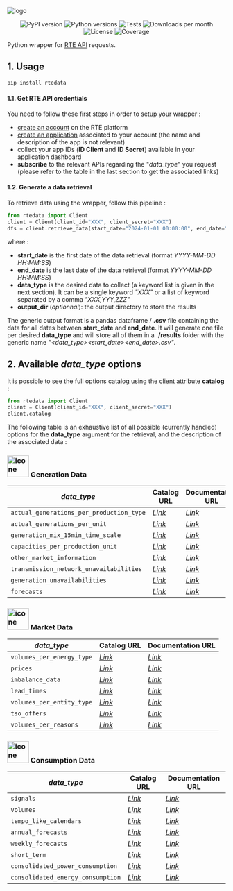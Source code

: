 ![logo](https://raw.githubusercontent.com/henriupton99/rtedata/main/misc/rtedata_logo.png)

<p align="center">
  <img src="https://img.shields.io/pypi/v/rtedata?color=blue" alt="PyPI version" />
  <img src="https://img.shields.io/pypi/pyversions/rtedata" alt="Python versions" />
  <img src="https://github.com/henriupton99/rtedata/actions/workflows/tests.yml/badge.svg" alt="Tests" />
  <img src="https://img.shields.io/pypi/dm/rtedata.svg?label=PyPI%20downloads" alt="Downloads per month" />
  <img src="https://img.shields.io/github/license/henriupton99/rtedata" alt="License" />
  <img src="https://img.shields.io/codecov/c/github/henriupton99/rtedata" alt="Coverage" />
</p>

Python wrapper for [RTE API](https://data.rte-france.com/) requests. 

## 1. Usage

```python
pip install rtedata
```

#### 1.1. Get RTE API credentials

You need to follow these first steps in order to setup your wrapper :  

* [create an account](https://data.rte-france.com/create_account) on the RTE platform
* [create an application](https://data.rte-france.com/group/guest/apps) associated to your account (the name and description of the app is not relevant)
* collect your app IDs (**ID Client** and **ID Secret**) available in your application dashboard
* **subscribe** to the relevant APIs regarding the "*data_type*" you request (please refer to the table in the last section to get the associated links)

#### 1.2. Generate a data retrieval

To retrieve data using the wrapper, follow this pipeline :

```python
from rtedata import Client
client = Client(client_id="XXX", client_secret="XXX")
dfs = client.retrieve_data(start_date="2024-01-01 00:00:00", end_date="2024-01-02 23:59:00", data_type="actual_generations_per_unit", output_dir="./output")
```

where :
* **start_date** is the first date of the data retrieval (format *YYYY-MM-DD HH:MM:SS*)
* **end_date** is the last date of the data retrieval (format *YYYY-MM-DD HH:MM:SS*)
* **data_type** is the desired data to collect (a keyword list is given in the next section). It can be a single keyword *"XXX"* or a list of keyword separated by a comma *"XXX,YYY,ZZZ"*
* **output_dir** (*optionnal*): the output directory to store the results

The generic output format is a pandas dataframe / **.csv** file containing the data for all dates between **start_date** and **end_date**. It will generate one file per desired **data_type** and will store all of them in a **./results** folder with the generic name *"<data_type>_<start_date>_<end_date>.csv"*.

## 2. Available *data_type* options

It is possible to see the full options catalog using the client attribute **catalog** :

```python
from rtedata import Client
client = Client(client_id="XXX", client_secret="XXX")
client.catalog
```

The following table is an exhaustive list of all possible (currently handled) options for the **data_type** argument for the retrieval, and the description of the associated data :

### <img src="https://data.rte-france.com/documents/20182/21700/icon/8655a52c-d5a5-45e9-8147-5aa34faef3cd?version=1.2" alt="icone" width="50" height="50"> Generation Data
| *data_type* | Catalog URL | Documentation URL |
|-------------------|------------------------|-------------------------|
| `actual_generations_per_production_type` | *[Link](https://data.rte-france.com/catalog/-/api/generation/Actual-Generation/v1.1)* | *[Link](https://data.rte-france.com/catalog/-/api/doc/user-guide/Actual+Generation/1.1)* |
| `actual_generations_per_unit` | *[Link](https://data.rte-france.com/catalog/-/api/generation/Actual-Generation/v1.1)* | *[Link](https://data.rte-france.com/catalog/-/api/doc/user-guide/Actual+Generation/1.1)* |
| `generation_mix_15min_time_scale` | *[Link](https://data.rte-france.com/catalog/-/api/generation/Actual-Generation/v1.1)* | *[Link](https://data.rte-france.com/catalog/-/api/doc/user-guide/Actual+Generation/1.1)* |
| `capacities_per_production_unit` | *[Link](https://data.rte-france.com/catalog/-/api/generation/Generation-Installed-Capacities/v1.1)* | *[Link](https://data.rte-france.com/catalog/-/api/doc/user-guide/Generation+Installed+Capacities/1.1)* |
| `other_market_information` | *[Link](https://data.rte-france.com/catalog/-/api/generation/Unavailability-Additional-Information/v6.0)* | *[Link](https://data.rte-france.com/catalog/-/api/doc/user-guide/Unavailability+Additional+Information/6.0)* |
| `transmission_network_unavailabilities` | *[Link](https://data.rte-france.com/catalog/-/api/generation/Unavailability-Additional-Information/v6.0)* | *[Link](https://data.rte-france.com/catalog/-/api/doc/user-guide/Unavailability+Additional+Information/6.0)* |
| `generation_unavailabilities` | *[Link](https://data.rte-france.com/catalog/-/api/generation/Unavailability-Additional-Information/v6.0)* | *[Link](https://data.rte-france.com/catalog/-/api/doc/user-guide/Unavailability+Additional+Information/6.0)* |
| `forecasts` | *[Link](https://data.rte-france.com/catalog/-/api/generation/Generation-Forecast/v2.1#)* | *[Link](https://data.rte-france.com/catalog/-/api/doc/user-guide/Generation+Forecast/2.1)* |

### <img src="https://data.rte-france.com/documents/20182/21709/icon/4de27223-871e-40bd-ba7c-1b06ceee960c?version=1.2" alt="icone" width="50" height="50"> Market Data
| *data_type* | Catalog URL | Documentation URL |
|-------------------|------------------------|-------------------------|
| `volumes_per_energy_type` | *[Link](https://data.rte-france.com/catalog/-/api/market/Balancing-Energy/v4.0)* | *[Link](https://data.rte-france.com/catalog/-/api/doc/user-guide/Balancing+Energy/4.0)* |
| `prices` | *[Link](https://data.rte-france.com/catalog/-/api/market/Balancing-Energy/v4.0)* | *[Link](https://data.rte-france.com/catalog/-/api/doc/user-guide/Balancing+Energy/4.0)* |
| `imbalance_data` | *[Link](https://data.rte-france.com/catalog/-/api/market/Balancing-Energy/v4.0)* | *[Link](https://data.rte-france.com/catalog/-/api/doc/user-guide/Balancing+Energy/4.0)* |
| `lead_times` | *[Link](https://data.rte-france.com/catalog/-/api/market/Balancing-Energy/v4.0)* | *[Link](https://data.rte-france.com/catalog/-/api/doc/user-guide/Balancing+Energy/4.0)* |
| `volumes_per_entity_type` | *[Link](https://data.rte-france.com/catalog/-/api/market/Balancing-Energy/v4.0)* | *[Link](https://data.rte-france.com/catalog/-/api/doc/user-guide/Balancing+Energy/4.0)* |
| `tso_offers` | *[Link](https://data.rte-france.com/catalog/-/api/market/Balancing-Energy/v4.0)* | *[Link](https://data.rte-france.com/catalog/-/api/doc/user-guide/Balancing+Energy/4.0)* |
| `volumes_per_reasons` | *[Link](https://data.rte-france.com/catalog/-/api/market/Balancing-Energy/v4.0)* | *[Link](https://data.rte-france.com/catalog/-/api/doc/user-guide/Balancing+Energy/4.0)* |

### <img src="https://data.rte-france.com/documents/20182/72715/icon/da410836-2d25-499f-9111-6ffe111197fb?version=1.2" alt="icone" width="50" height="50"> Consumption Data
| *data_type* | Catalog URL | Documentation URL |
|-------------------|------------------------|-------------------------|
| `signals` | *[Link](https://data.rte-france.com/catalog/-/api/consumption/Ecowatt/v5.0#)* | *[Link](https://data.rte-france.com/catalog/-/api/doc/user-guide/Ecowatt/5.0)* |
| `volumes` | *[Link](https://data.rte-france.com/catalog/-/api/consumption/Demand-Response/v1.1#)* | *[Link](https://data.rte-france.com/catalog/-/api/doc/user-guide/231779)* |
| `tempo_like_calendars` | *[Link](https://data.rte-france.com/catalog/-/api/consumption/Tempo-Like-Supply-Contract/v1.1#)* | *[Link](https://data.rte-france.com/catalog/-/api/doc/user-guide/Tempo+Like+Supply+Contract/1.1)* |
| `annual_forecasts` | *[Link](https://data.rte-france.com/catalog/-/api/consumption/Consumption/v1.2#)* | *[Link](https://data.rte-france.com/catalog/-/api/doc/user-guide/Consumption/1.2)* |
| `weekly_forecasts` | *[Link](https://data.rte-france.com/catalog/-/api/consumption/Consumption/v1.2#)* | *[Link](https://data.rte-france.com/catalog/-/api/doc/user-guide/Consumption/1.2)* |
| `short_term` | *[Link](https://data.rte-france.com/catalog/-/api/consumption/Consumption/v1.2#)* | *[Link](https://data.rte-france.com/catalog/-/api/doc/user-guide/Consumption/1.2)* |
| `consolidated_power_consumption` | *[Link](https://data.rte-france.com/catalog/-/api/Consolidated-Consumption/v1.0#)* | *[Link](https://data.rte-france.com/catalog/-/api/doc/user-guide/Consolidated+Consumption/1.0)* |
| `consolidated_energy_consumption` | *[Link](https://data.rte-france.com/catalog/-/api/Consolidated-Consumption/v1.0#)* | *[Link](https://data.rte-france.com/catalog/-/api/doc/user-guide/Consolidated+Consumption/1.0)* |
